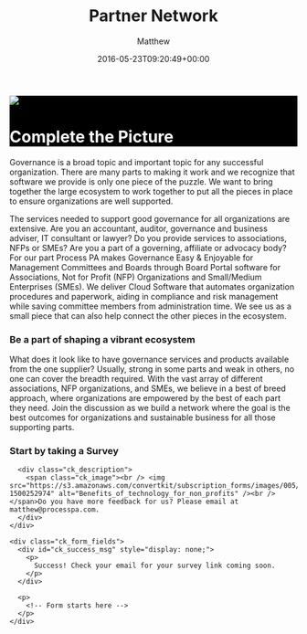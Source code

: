 ﻿---
id: 3171
title: Partner Network
date: 2016-05-23T09:20:49+00:00
author: Matthew
layout: page
guid: http://processpa.com/affiliate-area/
---
<div class="jumbotron" style="background-color: black; color: white;">
  <p>
    <img class="alignnone size-full wp-image-9211" src="http://processpa.com/wp-content/uploads/2016/05/puzzle-match-fit-missing-hole-blank-play-task.jpg" srcset="http://processpa.com/wp-content/uploads/2016/05/puzzle-match-fit-missing-hole-blank-play-task.jpg 3158w, http://processpa.com/wp-content/uploads/2016/05/puzzle-match-fit-missing-hole-blank-play-task-300x228.jpg 300w, http://processpa.com/wp-content/uploads/2016/05/puzzle-match-fit-missing-hole-blank-play-task-768x584.jpg 768w, http://processpa.com/wp-content/uploads/2016/05/puzzle-match-fit-missing-hole-blank-play-task-1024x778.jpg 1024w" sizes="(max-width: 3158px) 100vw, 3158px" />
  </p>
  
  <h1>
    Complete the Picture
  </h1>
</div>

Governance is a broad topic and important topic for any successful organization. There are many parts to making it work and we recognize that software we provide is only one piece of the puzzle. We want to bring together the large ecosystem to work together to put all the pieces in place to ensure organizations are well supported.

The services needed to support good governance for all organizations are extensive. Are you an accountant, auditor, governance and business adviser, IT consultant or lawyer? Do you provide services to associations, NFPs or SMEs? Are you a part of a governing, affiliate or advocacy body? For our part Process PA makes Governance Easy & Enjoyable for Management Committees and Boards through Board Portal software for Associations, Not for Profit (NFP) Organizations and Small/Medium Enterprises (SMEs). We deliver Cloud Software that automates organization procedures and paperwork, aiding in compliance and risk management while saving committee members from administration time. We see us as a small piece that can also help connect the other pieces in the ecosystem.

### Be a part of shaping a vibrant ecosystem

What does it look like to have governance services and products available from the one supplier? Usually, strong in some parts and weak in others, no one can cover the breadth required. With the vast array of different associations, NFP organizations, and SMEs, we believe in a best of breed approach, where organizations are empowered by the best of each part they need. Join the discussion as we build a network where the goal is the best outcomes for organizations and sustainable business for all those supporting parts.



<div class="ck_form_container ck_inline" data-ck-version="6">
  <div class="ck_form ck_vertical_subscription_form">
    <div class="ck_form_content">
      <h3 class="ck_form_title">
        Start by taking a Survey
      </h3>
      
      <div class="ck_description">
        <span class="ck_image"><br /> <img src="https://s3.amazonaws.com/convertkit/subscription_forms/images/005/050/632/standard/Benefits_of_Technology_for_Non_Profits.jpg?1500252974" alt="Benefits_of_technology_for_non_profits" /><br /> </span>Do you have more feedback for us? Please email at matthew@processpa.com.
      </div>
    </div>
    
    <div class="ck_form_fields">
      <div id="ck_success_msg" style="display: none;">
        <p>
          Success! Check your email for your survey link coming soon.
        </p>
      </div>
      
      <p>
        <!-- Form starts here -->
      </p>
    </div>
  </div>
</div>